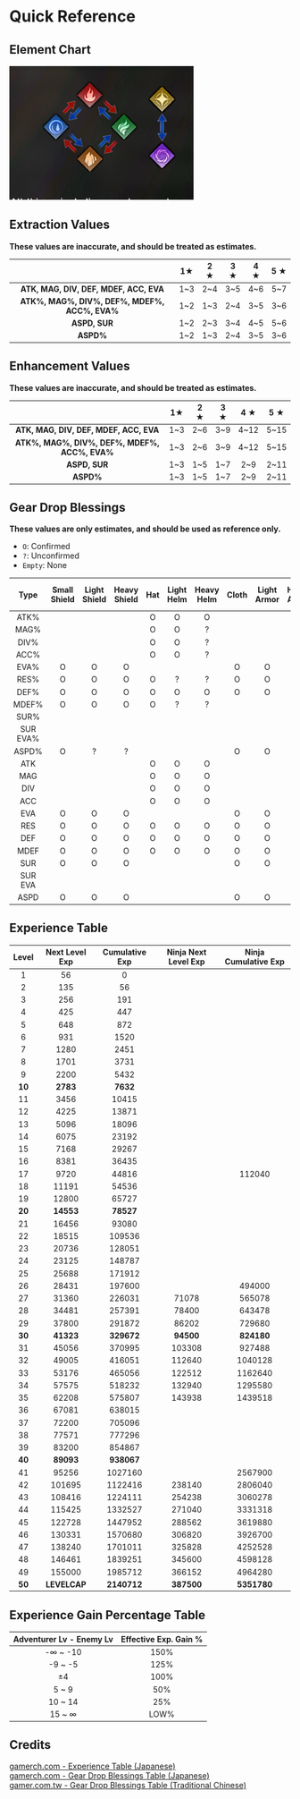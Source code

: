 # Quick Reference


## Element Chart

![Element Chart](./img/element-chart.png)

## Extraction Values

**These values are inaccurate, and should be treated as estimates.**

|                                               |  1★ | 2 ★ | 3 ★ | 4 ★ | 5 ★ |
|:---------------------------------------------:|:---:|:---:|:---:|:---:|:---:|
|     **ATK, MAG, DIV, DEF, MDEF, ACC, EVA**    | 1~3 | 2~4 | 3~5 | 4~6 | 5~7 |
| **ATK%, MAG%, DIV%, DEF%, MDEF%, ACC%, EVA%** | 1~2 | 1~3 | 2~4 | 3~5 | 3~6 |
|                 **ASPD, SUR**                 | 1~2 | 2~3 | 3~4 | 4~5 | 5~6 |
|                   **ASPD%**                   | 1~2 | 1~3 | 2~4 | 3~5 | 3~6 |

## Enhancement Values

**These values are inaccurate, and should be treated as estimates.**

|                                               |  1★ | 2 ★ | 3 ★ |  4 ★ |  5 ★ |
|:---------------------------------------------:|:---:|:---:|:---:|:----:|:----:|
|     **ATK, MAG, DIV, DEF, MDEF, ACC, EVA**    | 1~3 | 2~6 | 3~9 | 4~12 | 5~15 |
| **ATK%, MAG%, DIV%, DEF%, MDEF%, ACC%, EVA%** | 1~3 | 2~6 | 3~9 | 4~12 | 5~15 |
|                 **ASPD, SUR**                 | 1~3 | 1~5 | 1~7 |  2~9 | 2~11 |
|                   **ASPD%**                   | 1~3 | 1~5 | 1~7 |  2~9 | 2~11 |

## Gear Drop Blessings

**These values are only estimates, and should be used as reference only.**

* `O`: Confirmed
* `?`: Unconfirmed
* `Empty`: None

|   Type   | Small Shield | Light Shield | Heavy Shield | Hat | Light Helm | Heavy Helm | Cloth | Light Armor | Heavy Armor | Gloves | Light Gauntlets | Heavy Gauntlets | Shoes | Light Foot Armor | Heavy Foot Armor | Accessory |
|:--------:|:------------:|:------------:|:------------:|:---:|:----------:|:----------:|:-----:|:-----------:|:-----------:|:------:|:---------------:|:---------------:|:-----:|:----------------:|:----------------:|:---------:|
|   ATK%   |              |              |              |  O  |      O     |      O     |       |             |             |        |                 |                 |       |                  |                  |     O     |
|   MAG%   |              |              |              |  O  |      O     |      ?     |       |             |             |        |                 |                 |       |                  |                  |           |
|   DIV%   |              |              |              |  O  |      O     |      ?     |       |             |             |    O   |        O        |        ?        |       |                  |                  |     O     |
|   ACC%   |              |              |              |  O  |      O     |      ?     |       |             |             |    O   |        O        |        ?        |   O   |         ?        |         O        |     O     |
|   EVA%   |       O      |       O      |       O      |     |            |            |   O   |      O      |      O      |        |                 |                 |   O   |         O        |         O        |     ?     |
|   RES%   |       O      |       O      |       O      |  O  |      ?     |      ?     |   O   |      O      |      ?      |        |                 |                 |       |                  |                  |           |
|   DEF%   |       O      |       O      |       O      |  O  |      O     |      O     |   O   |      O      |      O      |        |                 |                 |       |                  |                  |     O     |
|   MDEF%  |       O      |       O      |       O      |  O  |      ?     |      ?     |       |             |             |        |                 |                 |       |                  |                  |           |
|   SUR%   |              |              |              |     |            |            |       |             |             |        |                 |                 |       |                  |                  |           |
| SUR EVA% |              |              |              |     |            |            |       |             |             |        |                 |                 |       |                  |                  |           |
|   ASPD%  |       O      |       ?      |       ?      |     |            |            |   O   |      O      |      ?      |        |                 |                 |   O   |         ?        |         ?        |     O     |
|    ATK   |              |              |              |  O  |      O     |      O     |       |             |             |    O   |        O        |        O        |       |                  |                  |     O     |
|    MAG   |              |              |              |  O  |      O     |      O     |       |             |             |    O   |        ?        |        ?        |       |                  |                  |     O     |
|    DIV   |              |              |              |  O  |      O     |      O     |       |             |             |    O   |        O        |        O        |       |                  |                  |     O     |
|    ACC   |              |              |              |  O  |      O     |      O     |       |             |             |    O   |        O        |        O        |   O   |         O        |         O        |     O     |
|    EVA   |       O      |       O      |       O      |     |            |            |   O   |      O      |      O      |        |                 |                 |   O   |         O        |         O        |     O     |
|    RES   |       O      |       O      |       O      |  O  |      O     |      O     |   O   |      O      |      ?      |        |                 |                 |   O   |         O        |         O        |           |
|    DEF   |       O      |       O      |       O      |  O  |      O     |      O     |   O   |      O      |      O      |    O   |        O        |        O        |   O   |         O        |         O        |     O     |
|   MDEF   |       O      |       O      |       O      |  O  |      O     |      O     |   O   |      O      |      O      |    O   |        O        |        O        |   O   |         O        |         O        |     O     |
|    SUR   |       O      |       O      |       O      |     |            |            |   O   |      O      |      ?      |        |                 |                 |       |                  |                  |     O     |
|  SUR EVA |              |              |              |     |            |            |       |             |             |        |                 |                 |       |                  |                  |           |
|   ASPD   |       O      |       O      |       O      |     |            |            |   O   |      O      |      ?      |        |                 |                 |   O   |         O        |         O        |     O     |

## Experience Table

|  Level | Next Level Exp | Cumulative Exp | Ninja Next Level Exp | Ninja Cumulative Exp |
|:------:|:--------------:|:--------------:|:--------------------:|:--------------------:|
|    1   |       56       |        0       |                      |                      |
|    2   |       135      |       56       |                      |                      |
|    3   |       256      |       191      |                      |                      |
|    4   |       425      |       447      |                      |                      |
|    5   |       648      |       872      |                      |                      |
|    6   |       931      |      1520      |                      |                      |
|    7   |      1280      |      2451      |                      |                      |
|    8   |      1701      |      3731      |                      |                      |
|    9   |      2200      |      5432      |                      |                      |
| **10** |    **2783**    |    **7632**    |                      |                      |
|   11   |      3456      |      10415     |                      |                      |
|   12   |      4225      |      13871     |                      |                      |
|   13   |      5096      |      18096     |                      |                      |
|   14   |      6075      |      23192     |                      |                      |
|   15   |      7168      |      29267     |                      |                      |
|   16   |      8381      |      36435     |                      |                      |
|   17   |      9720      |      44816     |                      |        112040        |
|   18   |      11191     |      54536     |                      |                      |
|   19   |      12800     |      65727     |                      |                      |
| **20** |    **14553**   |    **78527**   |                      |                      |
|   21   |      16456     |      93080     |                      |                      |
|   22   |      18515     |     109536     |                      |                      |
|   23   |      20736     |     128051     |                      |                      |
|   24   |      23125     |     148787     |                      |                      |
|   25   |      25688     |     171912     |                      |                      |
|   26   |      28431     |     197600     |                      |        494000        |
|   27   |      31360     |     226031     |         71078        |        565078        |
|   28   |      34481     |     257391     |         78400        |        643478        |
|   29   |      37800     |     291872     |         86202        |        729680        |
| **30** |    **41323**   |   **329672**   |       **94500**      |      **824180**      |
|   31   |      45056     |     370995     |        103308        |        927488        |
|   32   |      49005     |     416051     |        112640        |        1040128       |
|   33   |      53176     |     465056     |        122512        |        1162640       |
|   34   |      57575     |     518232     |        132940        |        1295580       |
|   35   |      62208     |     575807     |        143938        |        1439518       |
|   36   |      67081     |     638015     |                      |                      |
|   37   |      72200     |     705096     |                      |                      |
|   38   |      77571     |     777296     |                      |                      |
|   39   |      83200     |     854867     |                      |                      |
| **40** |    **89093**   |   **938067**   |                      |                      |
|   41   |      95256     |     1027160    |                      |        2567900       |
|   42   |     101695     |     1122416    |        238140        |        2806040       |
|   43   |     108416     |     1224111    |        254238        |        3060278       |
|   44   |     115425     |     1332527    |        271040        |        3331318       |
|   45   |     122728     |     1447952    |        288562        |        3619880       |
|   46   |     130331     |     1570680    |        306820        |        3926700       |
|   47   |     138240     |     1701011    |        325828        |        4252528       |
|   48   |     146461     |     1839251    |        345600        |        4598128       |
|   49   |     155000     |     1985712    |        366152        |        4964280       |
| **50** |  **LEVELCAP**  |   **2140712**  |      **387500**      |      **5351780**     |

## Experience Gain Percentage Table

| Adventurer Lv - Enemy Lv | Effective Exp. Gain % |
|:------------------------:|:---------------------:|
|         -∞ ~ -10         |         150%          |
|         -9 ~ -5          |         125%          |
|              ±4          |         100%          |
|          5 ~ 9           |          50%          |
|         10 ~ 14          |          25%          |
|         15 ~ ∞           |         LOW%          |

## Credits

[gamerch.com - Experience Table (Japanese)](https://gamerch.com/wizardry-daphne/877807)  
[gamerch.com - Gear Drop Blessings Table (Japanese)](https://gamerch.com/wizardry-daphne/877484)  
[gamer.com.tw - Gear Drop Blessings Table (Traditional Chinese)](https://forum.gamer.com.tw/C.php?bsn=70180&snA=384&tnum=7https://forum.gamer.com.tw/C.php?bsn=70180&snA=384&tnum=7)  